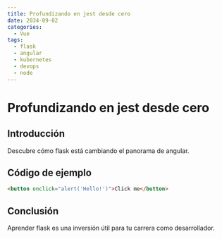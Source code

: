 ```yaml
---
title: Profundizando en jest desde cero
date: 2034-09-02
categories:
  - Vue
tags:
  - flask
  - angular
  - kubernetes
  - devops
  - node
---
```


# Profundizando en jest desde cero

## Introducción

Descubre cómo flask está cambiando el panorama de angular.

## Código de ejemplo

```html
<button onclick="alert('Hello!')">Click me</button>
```

## Conclusión

Aprender flask es una inversión útil para tu carrera como desarrollador.